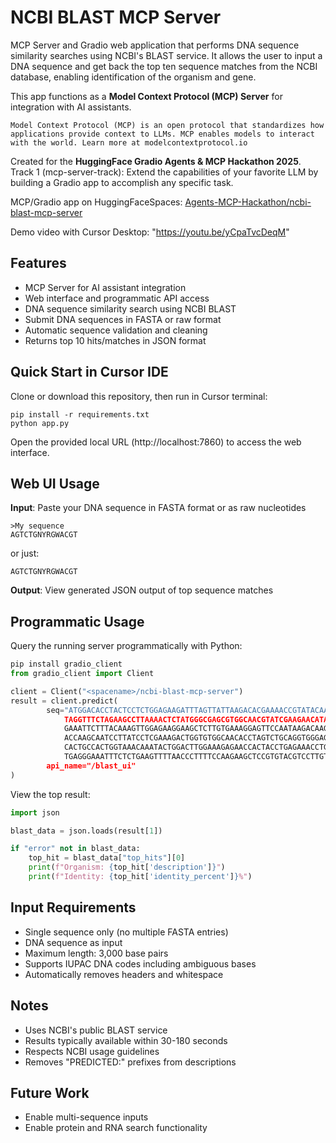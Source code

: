 # NCBI BLAST MCP Server

MCP Server and Gradio web application that performs DNA sequence similarity searches using NCBI's BLAST service. It allows the user to input a DNA sequence and get back the top ten sequence matches from the NCBI database, enabling identification of the organism and gene.

This app functions as a **Model Context Protocol (MCP) Server** for integration with AI assistants. 

    Model Context Protocol (MCP) is an open protocol that standardizes how 
    applications provide context to LLMs. MCP enables models to interact 
    with the world. Learn more at modelcontextprotocol.io

Created for the **HuggingFace Gradio Agents & MCP Hackathon 2025**. Track 1 (mcp-server-track): Extend the capabilities of your favorite LLM by building a Gradio app to accomplish any specific task.

MCP/Gradio app on HuggingFaceSpaces: [Agents-MCP-Hackathon/ncbi-blast-mcp-server](https://huggingface.co/spaces/Agents-MCP-Hackathon/ncbi-blast-mcp-server)

Demo video with Cursor Desktop: "https://youtu.be/yCpaTvcDeqM"


## Features
- MCP Server for AI assistant integration
- Web interface and programmatic API access
- DNA sequence similarity search using NCBI BLAST
- Submit DNA sequences in FASTA or raw format
- Automatic sequence validation and cleaning
- Returns top 10 hits/matches in JSON format


## Quick Start in Cursor IDE
Clone or download this repository, then run in Cursor terminal:
```
pip install -r requirements.txt
python app.py
```
Open the provided local URL (http://localhost:7860) to access the web interface.

## Web UI Usage

**Input**: Paste your DNA sequence in FASTA format or as raw nucleotides
```
>My sequence
AGTCTGNYRGWACGT
```
or just:
```
AGTCTGNYRGWACGT
```

**Output**: View generated JSON output of top sequence matches


## Programmatic Usage

Query the running server programmatically with Python:

```python
pip install gradio_client
from gradio_client import Client

client = Client("<spacename>/ncbi-blast-mcp-server")
result = client.predict(
		seq="ATGGACACCTACTCCTCTGGAGAAGATTTAGTTATTAAGACACGAAAACCGTATACAATTACCAAGCAACGGGAACGATGGACAGAGGAGGAGCATAA
            TAGGTTTCTAGAAGCCTTAAAACTCTATGGGCGAGCGTGGCAACGTATCGAAGAACATATAGGAACCAAGACTGCTGTGCAGATCAGAAGTCATGCACA
            GAAATTCTTTACAAAGTTGGAGAAGGAAGCTCTTGTGAAAGGAGTTCCAATAAGACAAGCTATTGACATAGAGATTCCTCCTCCGCGCCCTAAAAGGAA
            ACCAAGCAATCCTTATCCTCGAAAGACTGGTGTGGCAACACCTAGTCTGCAGGTGGGAGCAAAGGATGGGAATAATTCATCATCAGTTTCTTCTTCCTG
            CACTGCCACTGGTAAACAAATACTGGACTTGGAAAGAGAACCACTACCTGAGAAACCTGATGGAGATGAAAAGCAAGAAAATGCCAAAGAAAACCAGGA
            TGAGGGAAATTTCTCTGAAGTTTTAACCCTTTTCCAAGAAGCTCCGTGTACGTCCTTGTCTTCAGTGGACAAAGATTCCATTCGAACACTGGCGGCACC",
		api_name="/blast_ui"
)
```
View the top result:

```python
import json

blast_data = json.loads(result[1])

if "error" not in blast_data:
    top_hit = blast_data["top_hits"][0]
    print(f"Organism: {top_hit['description']}")
    print(f"Identity: {top_hit['identity_percent']}%")
```

## Input Requirements
- Single sequence only (no multiple FASTA entries)
- DNA sequence as input
- Maximum length: 3,000 base pairs
- Supports IUPAC DNA codes including ambiguous bases
- Automatically removes headers and whitespace


## Notes
- Uses NCBI's public BLAST service
- Results typically available within 30-180 seconds
- Respects NCBI usage guidelines
- Removes "PREDICTED:" prefixes from descriptions

## Future Work
- Enable multi-sequence inputs
- Enable protein and RNA search functionality
